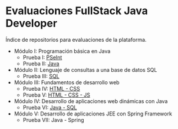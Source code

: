 # Evaluaciones FullStack Java Developer

Índice de repositorios para evaluaciones de la plataforma.

- Módulo I: Programación básica en Java
  - Prueba I: [PSeInt](https://github.com/cristobalgvera/fullstack-java-course-evaluations/tree/master/1-pseint)
  - Prueba II: [Java](https://github.com/cristobalgvera/fullstack-java-course-evaluations/tree/master/2-java)
- Módulo II: Lenguaje de consultas a una base de datos SQL
  - Prueba III: [SQL](https://github.com/cristobalgvera/fullstack-java-course-evaluations/tree/master/3-sql)
- Módulo III: Fundamentos de desarrollo web
  - Prueba IV: [HTML - CSS](https://github.com/cristobalgvera/HTML-CSS-JavaScript/tree/master/src/Tareas/Prueba%201%20-%20Secci%C3%B3n%203.5)
  - Prueba V: [HTML - CSS - JS](https://github.com/cristobalgvera/Prueba-II)
- Módulo IV: Desarrollo de aplicaciones web dinámicas con Java
  - Prueba VI: [Java - SQL](https://github.com/cristobalgvera/prueba-java-web-applications)
- Módulo V: Desarrollo de aplicaciones JEE con Spring Framework
  - Prueba VII: Java - Spring
